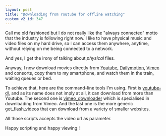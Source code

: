 ```yaml
---
layout: post
title: "Downloading from Youtube for offline watching"
custom_v2_id: 347
---
```


<p>Call me old fashioned but I do not really like the "always connected" motto that the industry is following right now. I like to have physical music and video files on my hard drive, so I can access them anywhere, anytime, without relying on me being connected to a network.</p>
<p>And yes, I get the irony of talking about <em>physical </em>files<em>.</em></p>
<p>Anyway, I now download movies directly from <a href="http://youtube.com/">Youtube</a>, <a href="http://www.dailymotion.com/">Dailymotion</a>, <a href="http://www.vimeo.com/">Vimeo</a> and consorts, copy them to my smartphone, and watch them in the train, waiting queues or bed.</p>
<p>To achieve that, here are the command-line tools I'm using. First is <a href="https://github.com/rg3/youtube-dl">youtube-dl</a>, and as its name does not imply at all, it can download from more than Youtube. The second one is <a href="https://github.com/bf4/vimeo_downloader">vimeo_downloader</a> which is specialised in downloading from Vimeo. And the last one is the more generic <a href="http://code.google.com/p/get-flash-videos/">get_flash_videos</a> that can download from a variety of smaller websites.</p>
<p>All those scripts accepts the video url as parameter.</p>
<p>Happy scripting and happy viewing !</p>